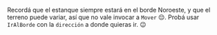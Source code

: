 Recordá que el estanque siempre estará en el borde Noroeste, y que el terreno puede variar, así que no vale invocar a `Mover` :pensive:. Probá usar `IrAlBorde` con la `dirección` a donde quieras ir. :wink: 